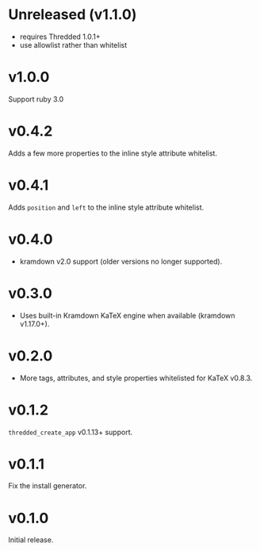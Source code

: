 # Unreleased (v1.1.0)

* requires Thredded 1.0.1+
* use allowlist rather than whitelist


# v1.0.0

Support ruby 3.0

# v0.4.2

Adds a few more properties to the inline style attribute whitelist.

# v0.4.1

Adds `position` and `left` to the inline style attribute whitelist.

# v0.4.0

* kramdown v2.0 support (older versions no longer supported).

# v0.3.0

* Uses built-in Kramdown KaTeX engine when available (kramdown v1.17.0+).

# v0.2.0

* More tags, attributes, and style properties whitelisted for KaTeX v0.8.3.

# v0.1.2

`thredded_create_app` v0.1.13+ support.

# v0.1.1

Fix the install generator.

# v0.1.0

Initial release.
